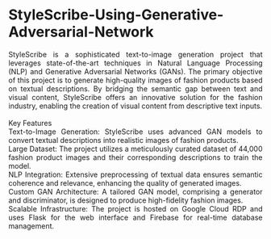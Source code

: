 # StyleScribe-Using-Generative-Adversarial-Network
<div align="justify">
StyleScribe is a sophisticated text-to-image generation project that leverages state-of-the-art techniques in Natural Language Processing (NLP) and Generative Adversarial Networks (GANs). The primary objective of this project is to generate high-quality images of fashion products based on textual descriptions. By bridging the semantic gap between text and visual content, StyleScribe offers an innovative solution for the fashion industry, enabling the creation of visual content from descriptive text inputs.
</div><br>
Key Features<br>
<div align="justify">
Text-to-Image Generation: StyleScribe uses advanced GAN models to convert textual descriptions into realistic images of fashion products.<br>
Large Dataset: The project utilizes a meticulously curated dataset of 44,000 fashion product images and their corresponding descriptions to train the model.<br>
NLP Integration: Extensive preprocessing of textual data ensures semantic coherence and relevance, enhancing the quality of generated images.<br>
Custom GAN Architecture: A tailored GAN model, comprising a generator and discriminator, is designed to produce high-fidelity fashion images.<br>
Scalable Infrastructure: The project is  hosted on Google Cloud RDP and uses Flask for the web interface and Firebase for real-time database management.<br>
</div>


